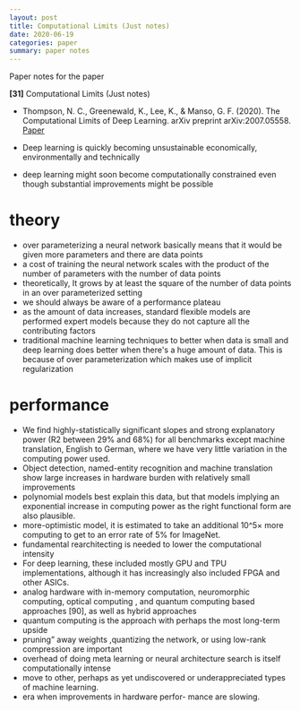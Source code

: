 ```yaml
---
layout: post
title: Computational Limits (Just notes)
date: 2020-06-19
categories: paper
summary: paper notes
---
```

Paper notes for the paper

**[31]** Computational Limits (Just notes)
- Thompson, N. C., Greenewald, K., Lee, K., & Manso, G. F. (2020). The Computational Limits of Deep Learning. arXiv preprint arXiv:2007.05558. [Paper](https://arxiv.org/pdf/2007.05558)

- Deep learning is quickly becoming unsustainable economically, environmentally and technically
- deep learning might soon become computationally constrained even though substantial improvements might be possible

# theory
- over parameterizing a neural network basically means that it would be given more parameters and there are data points
- a cost of training the neural network scales with the product of the number of parameters with the number of data points
- theoretically, It grows by at least the square of the number of data points in an over parameterized setting
- we should always be aware of a performance plateau
- as the amount of data increases, standard flexible models are performed expert models because they do not capture all the contributing factors
- traditional machine learning techniques to better when data is small and deep learning does better when there's a huge amount of data. This is because of over parameterization which makes use of implicit regularization 

# performance

- We find highly-statistically significant slopes and strong explanatory power (R2 between 29% and 68%) for all benchmarks except machine translation, English to German, where we have very little variation in the computing power used. 
- Object detection, named-entity recognition and machine translation show large increases in hardware burden with relatively small improvements
- polynomial models best explain this data, but that models implying an exponential increase in computing power as the right functional form are also plausible.
- more-optimistic model, it is estimated to take an additional 10^5× more computing to get to an error rate of 5% for ImageNet.
- fundamental rearchitecting is needed to lower the computational intensity
- For deep learning, these included mostly GPU and TPU implementations, although it has increasingly also included FPGA and other ASICs.
- analog hardware with in-memory computation, neuromorphic computing, optical computing , and quantum computing based approaches [90], as well as hybrid approaches
- quantum computing is the approach with perhaps the most long-term upside
- pruning” away weights ,quantizing the network, or using low-rank compression are important 
- overhead of doing meta learning or neural architecture search is itself computationally intense
- move to other, perhaps as yet undiscovered or underappreciated types of machine learning.
-  era when improvements in hardware perfor- mance are slowing. 
